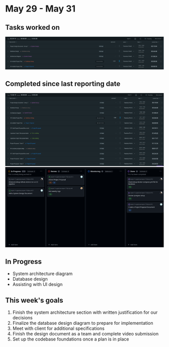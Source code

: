 # May 29 - May 31

## Tasks worked on

!["time"](time.png)

## Completed since last reporting date

!["completed"](completed.png)
!["github"](github.png)

## In Progress

- System architecture diagram
- Database design
- Assisting with UI design

## This week's goals

1. Finish the system architecture section with written justification for our decisions
2. Finalize the database design diagram to prepare for implementation
3. Meet with client for additional specifications
4. Finish the design document as a team and complete video submission
5. Set up the codebase foundations once a plan is in place
